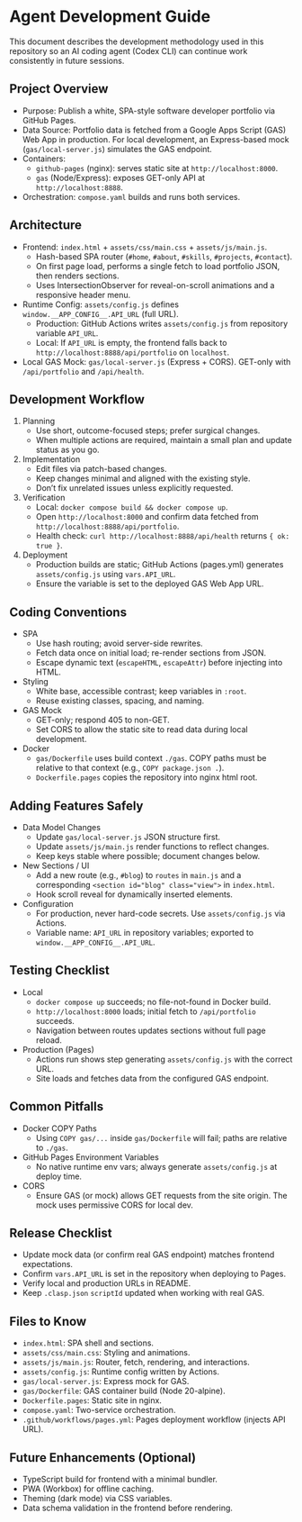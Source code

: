 # Agent Development Guide

This document describes the development methodology used in this repository so an AI coding agent (Codex CLI) can continue work consistently in future sessions.

## Project Overview
- Purpose: Publish a white, SPA-style software developer portfolio via GitHub Pages.
- Data Source: Portfolio data is fetched from a Google Apps Script (GAS) Web App in production. For local development, an Express-based mock (`gas/local-server.js`) simulates the GAS endpoint.
- Containers:
  - `github-pages` (nginx): serves static site at `http://localhost:8000`.
  - `gas` (Node/Express): exposes GET-only API at `http://localhost:8888`.
- Orchestration: `compose.yaml` builds and runs both services.

## Architecture
- Frontend: `index.html` + `assets/css/main.css` + `assets/js/main.js`.
  - Hash-based SPA router (`#home`, `#about`, `#skills`, `#projects`, `#contact`).
  - On first page load, performs a single fetch to load portfolio JSON, then renders sections.
  - Uses IntersectionObserver for reveal-on-scroll animations and a responsive header menu.
- Runtime Config: `assets/config.js` defines `window.__APP_CONFIG__.API_URL` (full URL).
  - Production: GitHub Actions writes `assets/config.js` from repository variable `API_URL`.
  - Local: If `API_URL` is empty, the frontend falls back to `http://localhost:8888/api/portfolio` on `localhost`.
- Local GAS Mock: `gas/local-server.js` (Express + CORS). GET-only with `/api/portfolio` and `/api/health`.

## Development Workflow
1. Planning
   - Use short, outcome-focused steps; prefer surgical changes.
   - When multiple actions are required, maintain a small plan and update status as you go.
2. Implementation
   - Edit files via patch-based changes.
   - Keep changes minimal and aligned with the existing style.
   - Don’t fix unrelated issues unless explicitly requested.
3. Verification
   - Local: `docker compose build && docker compose up`.
   - Open `http://localhost:8000` and confirm data fetched from `http://localhost:8888/api/portfolio`.
   - Health check: `curl http://localhost:8888/api/health` returns `{ ok: true }`.
4. Deployment
   - Production builds are static; GitHub Actions (pages.yml) generates `assets/config.js` using `vars.API_URL`.
   - Ensure the variable is set to the deployed GAS Web App URL.

## Coding Conventions
- SPA
  - Use hash routing; avoid server-side rewrites.
  - Fetch data once on initial load; re-render sections from JSON.
  - Escape dynamic text (`escapeHTML`, `escapeAttr`) before injecting into HTML.
- Styling
  - White base, accessible contrast; keep variables in `:root`.
  - Reuse existing classes, spacing, and naming.
- GAS Mock
  - GET-only; respond 405 to non-GET.
  - Set CORS to allow the static site to read data during local development.
- Docker
  - `gas/Dockerfile` uses build context `./gas`. COPY paths must be relative to that context (e.g., `COPY package.json .`).
  - `Dockerfile.pages` copies the repository into nginx html root.

## Adding Features Safely
- Data Model Changes
  - Update `gas/local-server.js` JSON structure first.
  - Update `assets/js/main.js` render functions to reflect changes.
  - Keep keys stable where possible; document changes below.
- New Sections / UI
  - Add a new route (e.g., `#blog`) to `routes` in `main.js` and a corresponding `<section id="blog" class="view">` in `index.html`.
  - Hook scroll reveal for dynamically inserted elements.
- Configuration
  - For production, never hard-code secrets. Use `assets/config.js` via Actions.
  - Variable name: `API_URL` in repository variables; exported to `window.__APP_CONFIG__.API_URL`.

## Testing Checklist
- Local
  - `docker compose up` succeeds; no file-not-found in Docker build.
  - `http://localhost:8000` loads; initial fetch to `/api/portfolio` succeeds.
  - Navigation between routes updates sections without full page reload.
- Production (Pages)
  - Actions run shows step generating `assets/config.js` with the correct URL.
  - Site loads and fetches data from the configured GAS endpoint.

## Common Pitfalls
- Docker COPY Paths
  - Using `COPY gas/...` inside `gas/Dockerfile` will fail; paths are relative to `./gas`.
- GitHub Pages Environment Variables
  - No native runtime env vars; always generate `assets/config.js` at deploy time.
- CORS
  - Ensure GAS (or mock) allows GET requests from the site origin. The mock uses permissive CORS for local dev.

## Release Checklist
- Update mock data (or confirm real GAS endpoint) matches frontend expectations.
- Confirm `vars.API_URL` is set in the repository when deploying to Pages.
- Verify local and production URLs in README.
- Keep `.clasp.json` `scriptId` updated when working with real GAS.

## Files to Know
- `index.html`: SPA shell and sections.
- `assets/css/main.css`: Styling and animations.
- `assets/js/main.js`: Router, fetch, rendering, and interactions.
- `assets/config.js`: Runtime config written by Actions.
- `gas/local-server.js`: Express mock for GAS.
- `gas/Dockerfile`: GAS container build (Node 20-alpine).
- `Dockerfile.pages`: Static site in nginx.
- `compose.yaml`: Two-service orchestration.
- `.github/workflows/pages.yml`: Pages deployment workflow (injects API URL).

## Future Enhancements (Optional)
- TypeScript build for frontend with a minimal bundler.
- PWA (Workbox) for offline caching.
- Theming (dark mode) via CSS variables.
- Data schema validation in the frontend before rendering.
